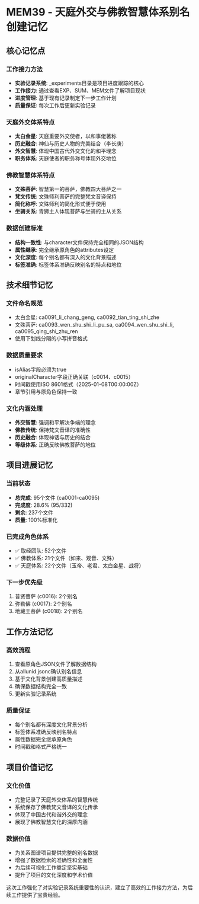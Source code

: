 # MEM39 - 天庭外交与佛教智慧体系别名创建记忆

## 核心记忆点

### 工作接力方法
- **实验记录系统**: _experiments目录是项目进度跟踪的核心
- **工作接力**: 通过查看EXP、SUM、MEM文件了解项目现状
- **进度管理**: 基于现有记录制定下一步工作计划
- **质量保证**: 每次工作后更新实验记录

### 天庭外交体系特点
- **太白金星**: 天庭重要外交使者，以和事佬著称
- **历史融合**: 神仙与历史人物的完美结合（李长庚）
- **外交智慧**: 体现中国古代外交文化的和平理念
- **职务体系**: 天庭使者的职务称号体现外交地位

### 佛教智慧体系特点
- **文殊菩萨**: 智慧第一的菩萨，佛教四大菩萨之一
- **梵文传统**: 文殊师利菩萨的完整梵文音译保持
- **简化称呼**: 文殊师利的简化形式便于使用
- **坐骑关系**: 青狮主人体现菩萨与坐骑的主从关系

### 数据创建标准
- **结构一致性**: 与character文件保持完全相同的JSON结构
- **属性继承**: 完全继承原角色的attributes设定
- **文化深度**: 每个别名都有深入的文化背景描述
- **标签准确**: 标签体系准确反映别名的特点和地位

## 技术细节记忆

### 文件命名规范
- 太白金星: ca0091_li_chang_geng, ca0092_tian_ting_shi_zhe
- 文殊菩萨: ca0093_wen_shu_shi_li_pu_sa, ca0094_wen_shu_shi_li, ca0095_qing_shi_zhu_ren
- 使用下划线分隔的小写拼音格式

### 数据质量要求
- isAlias字段必须为true
- originalCharacter字段正确关联（c0014、c0015）
- 时间戳使用ISO 8601格式（2025-01-08T00:00:00Z）
- 章节引用与原角色保持一致

### 文化内涵处理
- **外交智慧**: 强调和平解决争端的理念
- **佛教传统**: 保持梵文音译的准确性
- **历史融合**: 体现神话与历史的结合
- **等级体系**: 正确反映佛教菩萨的地位

## 项目进展记忆

### 当前状态
- **总完成**: 95个文件 (ca0001-ca0095)
- **完成度**: 28.6% (95/332)
- **剩余**: 237个文件
- **质量**: 100%标准化

### 已完成角色体系
- ✅ 取经团队: 52个文件
- ✅ 佛教体系: 21个文件（如来、观音、文殊）
- ✅ 天庭体系: 22个文件（玉帝、老君、太白金星、战将）

### 下一步优先级
1. 普贤菩萨 (c0016): 2个别名
2. 弥勒佛 (c0017): 2个别名
3. 地藏王菩萨 (c0018): 2个别名

## 工作方法记忆

### 高效流程
1. 查看原角色JSON文件了解数据结构
2. 从allunid.jsonc确认别名信息
3. 基于文化背景创建高质量描述
4. 确保数据结构完全一致
5. 更新实验记录系统

### 质量保证
- 每个别名都有深度文化背景分析
- 标签体系准确反映别名特点
- 属性数据完全继承原角色
- 时间戳和格式严格统一

## 项目价值记忆

### 文化价值
- 完整记录了天庭外交体系的智慧传统
- 系统保存了佛教梵文音译的文化传承
- 体现了中国古代和谐外交的理念
- 展现了佛教智慧文化的深厚内涵

### 数据价值
- 为关系图谱项目提供完整的别名数据
- 增强了数据检索的准确性和全面性
- 为后续可视化工作奠定坚实基础
- 提升了项目的文化深度和学术价值

这次工作强化了对实验记录系统重要性的认识，建立了高效的工作接力方法，为后续工作提供了宝贵经验。
